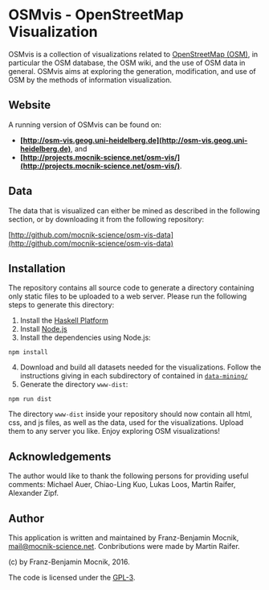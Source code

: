 # OSMvis - OpenStreetMap Visualization

OSMvis is a collection of visualizations related to [OpenStreetMap (OSM)](http://www.openstreetmap.org), in particular the OSM database, the OSM wiki, and the use of OSM data in general. OSMvis aims at exploring the generation, modification, and use of OSM by the methods of information visualization.

## Website

A running version of OSMvis can be found on:

* **[http://osm-vis.geog.uni-heidelberg.de](http://osm-vis.geog.uni-heidelberg.de)**, and
* **[http://projects.mocnik-science.net/osm-vis/](http://projects.mocnik-science.net/osm-vis/)**.

## Data

The data that is visualized can either be mined as described in the following section, or by downloading it from the following repository:

[http://github.com/mocnik-science/osm-vis-data](http://github.com/mocnik-science/osm-vis-data)

## Installation

The repository contains all source code to generate a directory containing only static files to be uploaded to a web server. Please run the following steps to generate this directory:

1. Install the [Haskell Platform](https://www.haskell.org/platform/)
2. Install [Node.js](https://nodejs.org)
3. Install the dependencies using Node.js:
```shell
npm install
```
4. Download and build all datasets needed for the visualizations. Follow the instructions giving in each subdirectory of contained in [`data-mining/`](https://github.com/mocnik-science/osm-vis/tree/master/visualizations)
5. Generate the directory `www-dist`:
```shell
npm run dist
```

The directory `www-dist` inside your repository should now contain all html, css, and js files, as well as the data, used for the visualizations. Upload them to any server you like. Enjoy exploring OSM visualizations!

## Acknowledgements

The author would like to thank the following persons for providing useful comments: Michael Auer, Chiao-Ling Kuo, Lukas Loos, Martin Raifer, Alexander Zipf.

## Author

This application is written and maintained by Franz-Benjamin Mocnik, <mail@mocnik-science.net>. Conbributions were made by Martin Raifer.

(c) by Franz-Benjamin Mocnik, 2016.

The code is licensed under the [GPL-3](http://github.com/mocnik-science/osm-vis/blob/master/LICENSE.md).
